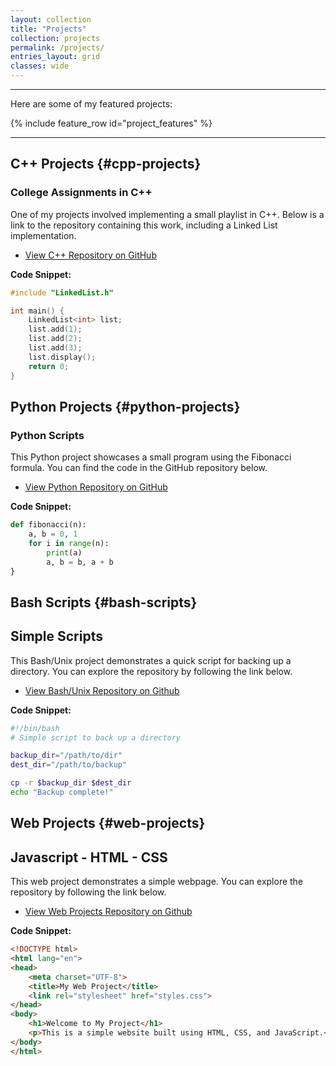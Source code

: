 ```yaml
---
layout: collection
title: "Projects"
collection: projects
permalink: /projects/
entries_layout: grid
classes: wide
---
```


---

Here are some of my featured projects:

{% include feature_row id="project_features" %}

---

## C++ Projects {#cpp-projects}

### College Assignments in C++

One of my projects involved implementing a small playlist in C++. Below is a link to the repository containing this work, including a Linked List implementation.

- [View C++ Repository on GitHub](https://github.com/javireqs/cpp-projects)

**Code Snippet:**

```cpp
#include "LinkedList.h"

int main() {
    LinkedList<int> list;
    list.add(1);
    list.add(2);
    list.add(3);
    list.display();
    return 0;
}
```

## Python Projects {#python-projects}

### Python Scripts

This Python project showcases a small program using the Fibonacci formula. You can find the code in the GitHub repository below.

- [View Python Repository on GitHub](https://github.com/javireqs/python-projects)

**Code Snippet:**

```python
def fibonacci(n):
    a, b = 0, 1
    for i in range(n):
        print(a)
        a, b = b, a + b
}
```

## Bash Scripts {#bash-scripts}

## Simple Scripts

This Bash/Unix project demonstrates a quick script for backing up a directory. You can explore the repository by following the link below.

- [View Bash/Unix Repository on Github](https://github.com/javireqs/bash-scripts)

**Code Snippet:**

```bash
#!/bin/bash
# Simple script to back up a directory

backup_dir="/path/to/dir"
dest_dir="/path/to/backup"

cp -r $backup_dir $dest_dir
echo "Backup complete!"
```

## Web Projects {#web-projects}

## Javascript - HTML - CSS

This web project demonstrates a simple webpage. You can explore the repository by following the link below.

- [View Web Projects Repository on Github](https://github.com/javireqs/web-projects)

**Code Snippet:**

```html
<!DOCTYPE html>
<html lang="en">
<head>
    <meta charset="UTF-8">
    <title>My Web Project</title>
    <link rel="stylesheet" href="styles.css">
</head>
<body>
    <h1>Welcome to My Project</h1>
    <p>This is a simple website built using HTML, CSS, and JavaScript.</p>
</body>
</html>
```